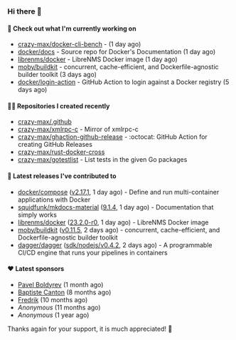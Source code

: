 ### Hi there 👋

#### 👷 Check out what I'm currently working on

- [crazy-max/docker-cli-bench](https://github.com/crazy-max/docker-cli-bench) -  (1 day ago)
- [docker/docs](https://github.com/docker/docs) - Source repo for Docker&#39;s Documentation (1 day ago)
- [librenms/docker](https://github.com/librenms/docker) - LibreNMS Docker image (1 day ago)
- [moby/buildkit](https://github.com/moby/buildkit) - concurrent, cache-efficient, and Dockerfile-agnostic builder toolkit (3 days ago)
- [docker/login-action](https://github.com/docker/login-action) - GitHub Action to login against a Docker registry (5 days ago)

#### 👨‍💻 Repositories I created recently

- [crazy-max/.github](https://github.com/crazy-max/.github)
- [crazy-max/xmlrpc-c](https://github.com/crazy-max/xmlrpc-c) - Mirror of xmlrpc-c
- [crazy-max/ghaction-github-release](https://github.com/crazy-max/ghaction-github-release) - :octocat: GitHub Action for creating GitHub Releases
- [crazy-max/rust-docker-cross](https://github.com/crazy-max/rust-docker-cross)
- [crazy-max/gotestlist](https://github.com/crazy-max/gotestlist) - List tests in the given Go packages

#### 🚀 Latest releases I've contributed to

- [docker/compose](https://github.com/docker/compose) ([v2.17.1](https://github.com/docker/compose/releases/tag/v2.17.1), 1 day ago) - Define and run multi-container applications with Docker
- [squidfunk/mkdocs-material](https://github.com/squidfunk/mkdocs-material) ([9.1.4](https://github.com/squidfunk/mkdocs-material/releases/tag/9.1.4), 1 day ago) - Documentation that simply works
- [librenms/docker](https://github.com/librenms/docker) ([23.2.0-r0](https://github.com/librenms/docker/releases/tag/23.2.0-r0), 1 day ago) - LibreNMS Docker image
- [moby/buildkit](https://github.com/moby/buildkit) ([v0.11.5](https://github.com/moby/buildkit/releases/tag/v0.11.5), 2 days ago) - concurrent, cache-efficient, and Dockerfile-agnostic builder toolkit
- [dagger/dagger](https://github.com/dagger/dagger) ([sdk/nodejs/v0.4.2](https://github.com/dagger/dagger/releases/tag/sdk/nodejs/v0.4.2), 2 days ago) - A programmable CI/CD engine that runs your pipelines in containers

#### ❤️ Latest sponsors
- [Pavel Boldyrev](https://github.com/bpg) (1 month ago)
- [Baptiste Canton](https://github.com/batmac) (8 months ago)
- [Fredrik](https://github.com/fredrikscode) (10 months ago)
- _Anonymous_ (11 months ago)
- _Anonymous_ (1 year ago)

Thanks again for your support, it is much appreciated! 🙏
